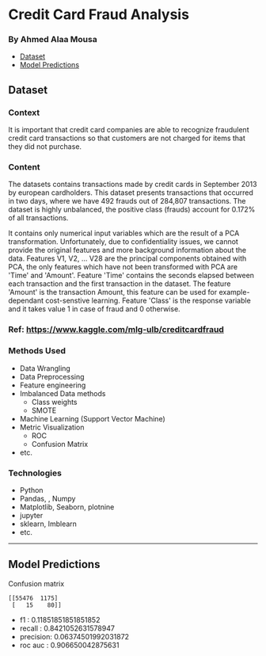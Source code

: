 # Credit Card Fraud Analysis
### By Ahmed Alaa Mousa


* [Dataset](#dataset)
* [Model Predictions](#model-predictions)

## Dataset

### Context
It is important that credit card companies are able to recognize fraudulent credit card transactions so that customers are not charged for items that they did not purchase.

### Content
The datasets contains transactions made by credit cards in September 2013 by european cardholders. This dataset presents transactions that occurred in two days, where we have 492 frauds out of 284,807 transactions. The dataset is highly unbalanced, the positive class (frauds) account for 0.172% of all transactions.

It contains only numerical input variables which are the result of a PCA transformation. Unfortunately, due to confidentiality issues, we cannot provide the original features and more background information about the data. Features V1, V2, … V28 are the principal components obtained with PCA, the only features which have not been transformed with PCA are 'Time' and 'Amount'. Feature 'Time' contains the seconds elapsed between each transaction and the first transaction in the dataset. The feature 'Amount' is the transaction Amount, this feature can be used for example-dependant cost-senstive learning. Feature 'Class' is the response variable and it takes value 1 in case of fraud and 0 otherwise.

### Ref: https://www.kaggle.com/mlg-ulb/creditcardfraud

### Methods Used
* Data Wrangling
* Data Preprocessing
* Feature engineering
* Imbalanced Data methods
  - Class weights
  - SMOTE
* Machine Learning (Support Vector Machine)
* Metric Visualization 
  - ROC
  - Confusion Matrix
* etc.

### Technologies
* Python
* Pandas, , Numpy
* Matplotlib, Seaborn, plotnine
* jupyter
* sklearn, Imblearn
* etc. 

<hr>

## Model Predictions

Confusion matrix

	[[55476  1175]
	 [   15    80]]

- f1       : 0.11851851851851852
- recall   : 0.8421052631578947
- precision: 0.06374501992031872
- roc auc  : 0.906650042875631


